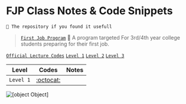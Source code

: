 # FJP Class Notes & Code Snippets 
`🌟 The repository if you found it usefull`

>  [`First Job Program`](https://www.pepcoding.com/nados-fjp) 🔗 A program targeted For 3rd/4th year college students preparing for their first job.

[`Official Lecture Codes`](https://github.com/rajneeshkumar146/pepcoding-Batches/tree/master/2021/FJP3/) [`Level 1`](https://www.pepcoding.com/resources/online-java-foundation) [`Level 2`](https://www.pepcoding.com/resources/data-structures-and-algorithms-in-java-levelup) [`Level 3`](https://www.pepcoding.com/resources/data-structures-and-algorithms-in-java-interview-prep)

| Level      | Codes | Notes   |
| :---:       |    :----:   |  :----:  |
| `Level 1`      | [:octocat:](https://github.com/thatbeautifuldream/dsa-level1)  |   |

![[object Object]](https://socialify.git.ci/thatbeautifuldream/pepcoding-dsa/image?description=1&language=1&name=1&owner=1&theme=Dark)
